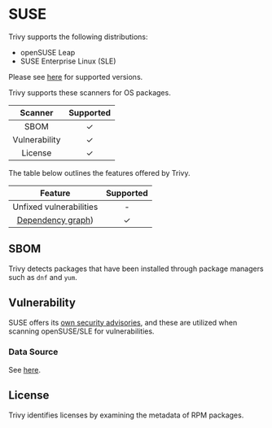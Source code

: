 # SUSE
Trivy supports the following distributions:

- openSUSE Leap
- SUSE Enterprise Linux (SLE)

Please see [here](index.md#supported-os) for supported versions.

Trivy supports these scanners for OS packages.

|    Scanner    | Supported |
| :-----------: | :-------: |
|     SBOM      |     ✓     |
| Vulnerability |     ✓     |
|    License    |     ✓     |

The table below outlines the features offered by Trivy.

|                Feature                | Supported |
| :-----------------------------------: | :-------: |
|        Unfixed vulnerabilities        |     -     |
| [Dependency graph][dependench-graph]) |     ✓     |

## SBOM
Trivy detects packages that have been installed through package managers such as `dnf` and `yum`.

## Vulnerability
SUSE offers its [own security advisories](cvrf), and these are utilized when scanning openSUSE/SLE for vulnerabilities.

### Data Source
See [here](../../scanner/vulnerability/os#data-sources).

## License
Trivy identifies licenses by examining the metadata of RPM packages.


[dependench-graph]: ../../configuration/reporting.md#show-origins-of-vulnerable-dependencies
[cvrf]: http://ftp.suse.com/pub/projects/security/cvrf/

[vulnerability statuses]: ../../configuration/filtering.md#by-status
